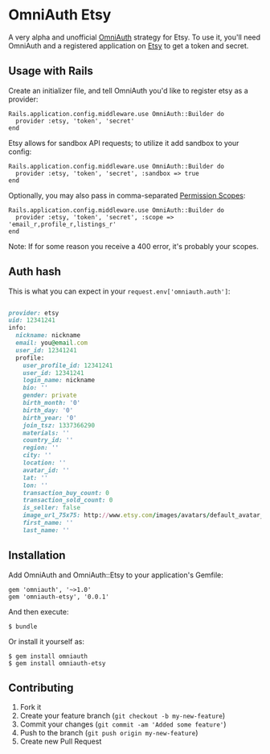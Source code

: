 # OmniAuth Etsy

A very alpha and unofficial [OmniAuth](https://github.com/intridea/omniauth) strategy for Etsy. To use it, you'll need OmniAuth and a registered application on [Etsy](https://www.etsy.com/developers/register) to get a token and secret.

## Usage with Rails

Create an initializer file, and tell OmniAuth you'd like to register etsy as a provider:

    Rails.application.config.middleware.use OmniAuth::Builder do
      provider :etsy, 'token', 'secret'
    end

Etsy allows for sandbox API requests; to utilize it add sandbox to your config:

    Rails.application.config.middleware.use OmniAuth::Builder do
      provider :etsy, 'token', 'secret', :sandbox => true
    end

Optionally, you may also pass in comma-separated [Permission Scopes](http://www.etsy.com/developers/documentation/getting_started/oauth#section_permission_scopes):


    Rails.application.config.middleware.use OmniAuth::Builder do
      provider :etsy, 'token', 'secret', :scope => 'email_r,profile_r,listings_r'
    end

Note: If for some reason you receive a 400 error, it's probably your scopes.

## Auth hash

This is what you can expect in your `request.env['omniauth.auth']`:

```ruby

provider: etsy
uid: 12341241
info:
  nickname: nickname
  email: you@email.com
  user_id: 12341241
  profile:
    user_profile_id: 12341241
    user_id: 12341241
    login_name: nickname
    bio: ''
    gender: private
    birth_month: '0'
    birth_day: '0'
    birth_year: '0'
    join_tsz: 1337366290
    materials: ''
    country_id: ''
    region: ''
    city: ''
    location: ''
    avatar_id: ''
    lat: ''
    lon: ''
    transaction_buy_count: 0
    transaction_sold_count: 0
    is_seller: false
    image_url_75x75: http://www.etsy.com/images/avatars/default_avatar_75px.png
    first_name: ''
    last_name: ''
```

## Installation

Add OmniAuth and OmniAuth::Etsy to your application's Gemfile:

    gem 'omniauth', '~>1.0'
    gem 'omniauth-etsy', '0.0.1'

And then execute:

    $ bundle

Or install it yourself as:

    $ gem install omniauth
    $ gem install omniauth-etsy

## Contributing

1. Fork it
2. Create your feature branch (`git checkout -b my-new-feature`)
3. Commit your changes (`git commit -am 'Added some feature'`)
4. Push to the branch (`git push origin my-new-feature`)
5. Create new Pull Request
